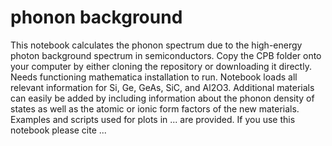 # phonon background

This notebook calculates the phonon spectrum due to the high-energy photon background spectrum in semiconductors. 
Copy the CPB folder onto your computer by either cloning the repository or downloading it directly. Needs functioning mathematica installation to run. Notebook loads all relevant information for Si, Ge, GeAs, SiC, and Al2O3. Additional materials can easily be added by including information 
about the phonon density of states as well as the atomic or ionic form factors of the new materials. Examples and scripts used for plots in ... are provided. 
If you use this notebook please cite ... 
